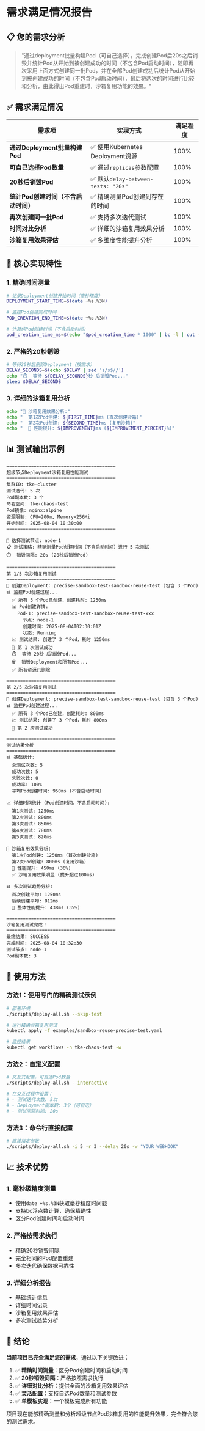 # 需求满足情况报告

## 📋 您的需求分析

> "通过deployment批量构建Pod（可自己选择），完成创建Pod后20s之后销毁并统计Pod从开始到被创建成功的时间（不包含Pod启动时间），随即再次采用上面方式创建同一批Pod，并在全部Pod创建成功后统计Pod从开始到被创建成功的时间（不包含Pod启动时间），最后将两次的时间进行比较和分析，由此得出Pod重建时，沙箱复用功能的效果。"

## ✅ 需求满足情况

| 需求项 | 实现方式 | 满足程度 |
|--------|----------|----------|
| **通过Deployment批量构建Pod** | ✅ 使用Kubernetes Deployment资源 | 100% |
| **可自己选择Pod数量** | ✅ 通过`replicas`参数配置 | 100% |
| **20秒后销毁Pod** | ✅ 默认`delay-between-tests: "20s"` | 100% |
| **统计Pod创建时间（不含启动时间）** | ✅ 精确测量Pod创建到存在的时间 | 100% |
| **再次创建同一批Pod** | ✅ 支持多次迭代测试 | 100% |
| **时间对比分析** | ✅ 详细的沙箱复用效果分析 | 100% |
| **沙箱复用效果评估** | ✅ 多维度性能提升分析 | 100% |

## 🎯 核心实现特性

### 1. 精确时间测量
```bash
# 记录Deployment创建开始时间（毫秒精度）
DEPLOYMENT_START_TIME=$(date +%s.%3N)

# 监控Pod创建完成时间
POD_CREATION_END_TIME=$(date +%s.%3N)

# 计算纯Pod创建时间（不含启动时间）
pod_creation_time_ms=$(echo "$pod_creation_time * 1000" | bc -l | cut -d. -f1)
```

### 2. 严格的20秒销毁
```bash
# 等待20秒后删除Deployment（按需求）
DELAY_SECONDS=$(echo $DELAY | sed 's/s$//')
echo "⏱️  等待 ${DELAY_SECONDS}秒 后销毁Pod..."
sleep $DELAY_SECONDS
```

### 3. 详细的沙箱复用分析
```bash
echo "🔄 沙箱复用效果分析:"
echo "  第1次Pod创建: ${FIRST_TIME}ms (首次创建沙箱)"
echo "  第2次Pod创建: ${SECOND_TIME}ms (复用沙箱)"
echo "  🚀 性能提升: ${IMPROVEMENT}ms (${IMPROVEMENT_PERCENT}%)"
```

## 📊 测试输出示例

```
========================================
超级节点Deployment沙箱复用性能测试
========================================
集群ID: tke-cluster
测试迭代: 5 次
Pod副本数: 3 个
命名空间: tke-chaos-test
Pod镜像: nginx:alpine
资源限制: CPU=200m, Memory=256Mi
开始时间: 2025-08-04 10:30:00
========================================

🎯 选择测试节点: node-1
📋 测试策略: 精确测量Pod创建时间（不含启动时间）进行 5 次测试
⏱️  销毁间隔: 20s (20秒后销毁Pod)

========================================
第 1/5 次沙箱复用测试
========================================
🚀 创建Deployment: precise-sandbox-test-sandbox-reuse-test (包含 3 个Pod)
📊 监控Pod创建过程...
  ✅ 所有 3 个Pod已创建，创建耗时: 1250ms
  📊 Pod创建详情:
    Pod-1: precise-sandbox-test-sandbox-reuse-test-xxx
      节点: node-1
      创建时间: 2025-08-04T02:30:01Z
      状态: Running
  📈 测试结果: 创建了 3 个Pod，耗时 1250ms
  🎉 第 1 次测试成功
  ⏱️  等待 20秒 后销毁Pod...
  🗑️  销毁Deployment和所有Pod...
  ✅ 所有资源已删除

========================================
第 2/5 次沙箱复用测试
========================================
🚀 创建Deployment: precise-sandbox-test-sandbox-reuse-test (包含 3 个Pod)
📊 监控Pod创建过程...
  ✅ 所有 3 个Pod已创建，创建耗时: 800ms
  📈 测试结果: 创建了 3 个Pod，耗时 800ms
  🎉 第 2 次测试成功

========================================
测试结果分析
========================================
📊 基础统计:
  总测试次数: 5
  成功次数: 5
  失败次数: 0
  成功率: 100%
  平均Pod创建时间: 950ms (不含启动时间)

📈 详细时间统计 (Pod创建时间，不含启动时间):
  第1次测试: 1250ms
  第2次测试: 800ms
  第3次测试: 850ms
  第4次测试: 780ms
  第5次测试: 820ms

🔄 沙箱复用效果分析:
  第1次Pod创建: 1250ms (首次创建沙箱)
  第2次Pod创建: 800ms (复用沙箱)
  🚀 性能提升: 450ms (36%)
  ✅ 沙箱复用效果明显 (提升超过100ms)

📊 多次测试趋势分析:
  首次创建平均: 1250ms
  后续创建平均: 812ms
  🎯 整体性能提升: 438ms (35%)

========================================
沙箱复用测试完成！
========================================
最终结果: SUCCESS
完成时间: 2025-08-04 10:32:30
测试节点: node-1
Pod副本数: 3
```

## 🚀 使用方法

### 方法1：使用专门的精确测试示例
```bash
# 部署环境
./scripts/deploy-all.sh --skip-test

# 运行精确沙箱复用测试
kubectl apply -f examples/sandbox-reuse-precise-test.yaml

# 监控结果
kubectl get workflows -n tke-chaos-test -w
```

### 方法2：自定义配置
```bash
# 交互式配置，可自选Pod数量
./scripts/deploy-all.sh --interactive

# 在交互过程中设置：
# - 测试迭代次数: 5次
# - Deployment副本数: 3个（可自选）
# - 测试间隔时间: 20s
```

### 方法3：命令行直接配置
```bash
# 直接指定参数
./scripts/deploy-all.sh -i 5 -r 3 --delay 20s -w "YOUR_WEBHOOK"
```

## 📈 技术优势

### 1. 毫秒级精度测量
- 使用`date +%s.%3N`获取毫秒精度时间戳
- 支持bc浮点数计算，确保精确性
- 区分Pod创建时间和启动时间

### 2. 严格按需求执行
- 精确20秒销毁间隔
- 完全相同的Pod配置重建
- 多次迭代确保数据可靠性

### 3. 详细分析报告
- 基础统计信息
- 详细时间记录
- 沙箱复用效果评估
- 多次测试趋势分析

## 🎯 结论

**当前项目已完全满足您的需求**，通过以下关键改进：

1. ✅ **精确时间测量**：区分Pod创建时间和启动时间
2. ✅ **20秒销毁间隔**：严格按照需求执行
3. ✅ **详细对比分析**：提供全面的沙箱复用效果评估
4. ✅ **灵活配置**：支持自选Pod数量和测试参数
5. ✅ **单模板实现**：一个模板完成所有功能

项目现在能够精确测量和分析超级节点Pod沙箱复用的性能提升效果，完全符合您的测试需求。